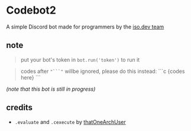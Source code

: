 # Codebot2 
A simple Discord bot made for programmers by the [iso.dev team](https://github.com/PyBotDevs)

## note
> put your bot's token in `bot.run('token')` to run it

> codes after `"```"` willbe ignored, please do this instead: 
 \`\`\`c
 {codes here}
 \`\`\`


*(note that this bot is still in progress)*

## credits
- `.evaluate` and `.cexecute` by [thatOneArchUser](https://github.com/thatOneArchUser)
